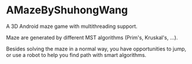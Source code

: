 # AMazeByShuhongWang

A 3D Android maze game with multithreading support.

Maze are generated by different MST algorithms (Prim's, Kruskal's, ...).

Besides solving the maze in a normal way, you have opportunities to jump, or use a robot to help you find path with smart algorithms.
